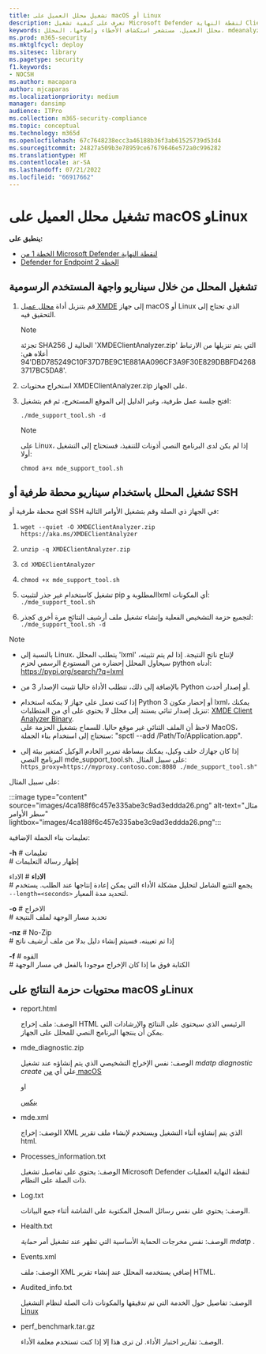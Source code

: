 ```yaml
---
title: تشغيل محلل العميل على macOS أو Linux
description: تعرف على كيفية تشغيل Microsoft Defender لنقطة النهاية Client Analyzer على macOS أو Linux
keywords: محلل العميل، مستشعر استكشاف الأخطاء وإصلاحها، المحلل، mdeanalyzer، macos، linux، mdeanalyzer
ms.prod: m365-security
ms.mktglfcycl: deploy
ms.sitesec: library
ms.pagetype: security
f1.keywords:
- NOCSH
ms.author: macapara
author: mjcaparas
ms.localizationpriority: medium
manager: dansimp
audience: ITPro
ms.collection: m365-security-compliance
ms.topic: conceptual
ms.technology: m365d
ms.openlocfilehash: 67c7648238ecc3a46188b36f3ab61525739d53d4
ms.sourcegitcommit: 24827a509b3e78959ce67679646e572a0c996282
ms.translationtype: MT
ms.contentlocale: ar-SA
ms.lasthandoff: 07/21/2022
ms.locfileid: "66917662"
---
```

# <a name="run-the-client-analyzer-on-macos-and-linux"></a>تشغيل محلل العميل على macOS وLinux


**ينطبق على:**
- [الخطة 1 من Microsoft Defender لنقطة النهاية](https://go.microsoft.com/fwlink/p/?linkid=2154037)
- [Defender for Endpoint الخطة 2](https://go.microsoft.com/fwlink/p/?linkid=2154037)

## <a name="running-the-analyzer-through-gui-scenario"></a>تشغيل المحلل من خلال سيناريو واجهة المستخدم الرسومية

1. قم بتنزيل أداة [محلل عميل XMDE](https://aka.ms/XMDEClientAnalyzer) إلى جهاز macOS أو Linux الذي تحتاج إلى التحقيق فيه.

   > [!NOTE]
   > تجزئة SHA256 الحالية ل 'XMDEClientAnalyzer.zip' التي يتم تنزيلها من الارتباط أعلاه هي: '94DBD785249C10F37D7BE9C1E881AA096CF3A9F30E829DBBFD42683717BC5DA8'.

2. استخراج محتويات XMDEClientAnalyzer.zip على الجهاز.

3. افتح جلسة عمل طرفية، وغير الدليل إلى الموقع المستخرج، ثم قم بتشغيل:

   `./mde_support_tool.sh -d`

   > [!NOTE]
   > على Linux، إذا لم يكن لدى البرنامج النصي أذونات للتنفيذ، فستحتاج إلى التشغيل أولا:
   >
   > `chmod a+x mde_support_tool.sh`

## <a name="running-the-analyzer-using-a-terminal-or-ssh-scenario"></a>تشغيل المحلل باستخدام سيناريو محطة طرفية أو SSH

افتح محطة طرفية أو SSH في الجهاز ذي الصلة وقم بتشغيل الأوامر التالية:

1. `wget --quiet -O XMDEClientAnalyzer.zip https://aka.ms/XMDEClientAnalyzer`

2. `unzip -q XMDEClientAnalyzer.zip`

3. `cd XMDEClientAnalyzer`

4. `chmod +x mde_support_tool.sh`

3. تشغيل كاستخدام غير جذر لتثبيت pip المطلوبة وlxml أي المكونات: `./mde_support_tool.sh`

4. لتجميع حزمة التشخيص الفعلية وإنشاء تشغيل ملف أرشيف النتائج مرة أخرى كجذر: `./mde_support_tool.sh -d`

> [!NOTE]
> - بالنسبة إلى Linux، يتطلب المحلل 'lxml' لإنتاج ناتج النتيجة. إذا لم يتم تثبيته، سيحاول المحلل إحضاره من المستودع الرسمي لحزم python أدناه: <https://pypi.org/search/?q=lxml>
> 
> - بالإضافة إلى ذلك، تتطلب الأداة حاليا تثبيت الإصدار 3 من Python أو إصدار أحدث.
>
> - إذا كنت تعمل على جهاز لا يمكنه استخدام Python 3 أو إحضار مكون lxml، يمكنك تنزيل إصدار ثنائي يستند إلى محلل لا يحتوي على أي من المتطلبات: [XMDE Client Analyzer Binary](https://aka.ms/XMDEClientAnalyzerBinary). <br> لاحظ أن الملف الثنائي غير موقع حاليا. للسماح بتشغيل الحزمة على MacOS، ستحتاج إلى استخدام بناء الجملة: "spctl --add /Path/To/Application.app".
>
> - إذا كان جهازك خلف وكيل، يمكنك ببساطة تمرير الخادم الوكيل كمتغير بيئة إلى البرنامج النصي mde_support_tool.sh. على سبيل المثال: `https_proxy=https://myproxy.contoso.com:8080 ./mde_support_tool.sh"`

على سبيل المثال:

:::image type="content" source="images/4ca188f6c457e335abe3c9ad3eddda26.png" alt-text="مثال سطر الأوامر" lightbox="images/4ca188f6c457e335abe3c9ad3eddda26.png":::

تعليمات بناء الجملة الإضافية:

**-h** \# تعليمات<br>
\# إظهار رسالة التعليمات

**الاداء** \# الاداء<br>
\# يجمع التتبع الشامل لتحليل مشكلة الأداء التي يمكن إعادة إنتاجها عند الطلب. يستخدم `--length=<seconds>` لتحديد مدة المعيار.

**-o** \# الاخراج<br>
\# تحديد مسار الوجهة لملف النتيجة

**-nz** \# No-Zip<br>
\# إذا تم تعيينه، فسيتم إنشاء دليل بدلا من ملف أرشيف ناتج

**-f** \# القوه<br>
\# الكتابة فوق ما إذا كان الإخراج موجودا بالفعل في مسار الوجهة

## <a name="result-package-contents-on-macos-and-linux"></a>محتويات حزمة النتائج على macOS وLinux

- report.html

  الوصف: ملف إخراج HTML الرئيسي الذي سيحتوي على النتائج والإرشادات التي يمكن أن ينتجها البرنامج النصي للمحلل على الجهاز.

- mde_diagnostic.zip

  الوصف: نفس الإخراج التشخيصي الذي يتم إنشاؤه عند تشغيل *mdatp diagnostic create* على أي [من macOS](/windows/security/threat-protection/microsoft-defender-atp/mac-resources#collecting-diagnostic-information)

  او

  [ينكس](/windows/security/threat-protection/microsoft-defender-atp/linux-resources#collect-diagnostic-information)

- mde.xml

  الوصف: إخراج XML الذي يتم إنشاؤه أثناء التشغيل ويستخدم لإنشاء ملف تقرير html.

- Processes_information.txt

  الوصف: يحتوي على تفاصيل تشغيل Microsoft Defender لنقطة النهاية العمليات ذات الصلة على النظام.

- Log.txt

  الوصف: يحتوي على نفس رسائل السجل المكتوبة على الشاشة أثناء جمع البيانات.

- Health.txt

  الوصف: نفس مخرجات الحماية الأساسية التي تظهر عند تشغيل أمر *حماية mdatp* .

- Events.xml

  الوصف: ملف XML إضافي يستخدمه المحلل عند إنشاء تقرير HTML.

- Audited_info.txt

  الوصف: تفاصيل حول الخدمة التي تم تدقيقها والمكونات ذات الصلة لنظام التشغيل [Linux](/microsoft-365/security/defender-endpoint/linux-resources)

- perf_benchmark.tar.gz

  الوصف: تقارير اختبار الأداء. لن ترى هذا إلا إذا كنت تستخدم معلمة الأداء.
